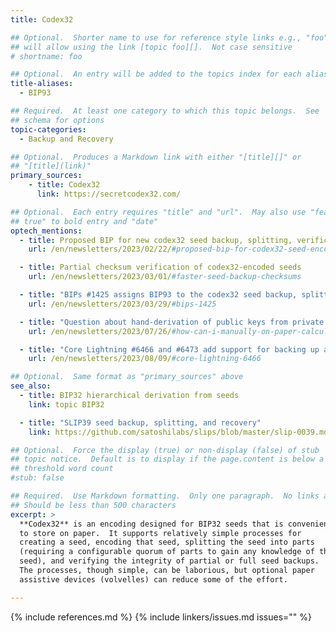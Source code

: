```yaml
---
title: Codex32

## Optional.  Shorter name to use for reference style links e.g., "foo"
## will allow using the link [topic foo][].  Not case sensitive
# shortname: foo

## Optional.  An entry will be added to the topics index for each alias
title-aliases:
  - BIP93

## Required.  At least one category to which this topic belongs.  See
## schema for options
topic-categories:
  - Backup and Recovery

## Optional.  Produces a Markdown link with either "[title][]" or
## "[title](link)"
primary_sources:
    - title: Codex32
      link: https://secretcodex32.com/

## Optional.  Each entry requires "title" and "url".  May also use "feature:
## true" to bold entry and "date"
optech_mentions:
  - title: Proposed BIP for new codex32 seed backup, splitting, verification, and recovery scheme
    url: /en/newsletters/2023/02/22/#proposed-bip-for-codex32-seed-encoding-scheme

  - title: Partial checksum verification of codex32-encoded seeds
    url: /en/newsletters/2023/03/01/#faster-seed-backup-checksums

  - title: "BIPs #1425 assigns BIP93 to the codex32 seed backup, splitting, verification, and recovery scheme"
    url: /en/newsletters/2023/03/29/#bips-1425

  - title: "Question about hand-derivation of public keys from private keys"
    url: /en/newsletters/2023/07/26/#how-can-i-manually-on-paper-calculate-a-bitcoin-public-key-from-a-private-key

  - title: "Core Lightning #6466 and #6473 add support for backing up and restoring codex32-encoded seeds"
    url: /en/newsletters/2023/08/09/#core-lightning-6466

## Optional.  Same format as "primary_sources" above
see_also:
  - title: BIP32 hierarchical derivation from seeds
    link: topic BIP32

  - title: "SLIP39 seed backup, splitting, and recovery"
    link: https://github.com/satoshilabs/slips/blob/master/slip-0039.md

## Optional.  Force the display (true) or non-display (false) of stub
## topic notice.  Default is to display if the page.content is below a
## threshold word count
#stub: false

## Required.  Use Markdown formatting.  Only one paragraph.  No links allowed.
## Should be less than 500 characters
excerpt: >
  **Codex32** is an encoding designed for BIP32 seeds that is convenient
  to store on paper.  It supports relatively simple processes for
  creating a seed, encoding that seed, splitting the seed into parts
  (requiring a configurable quorum of parts to gain any knowledge of the
  seed), and verifying the integrity of partial or full seed backups.
  The processes, though simple, can be laborious, but optional paper
  assistive devices (volvelles) can reduce some of the effort.

---
```


{% include references.md %}
{% include linkers/issues.md issues="" %}
